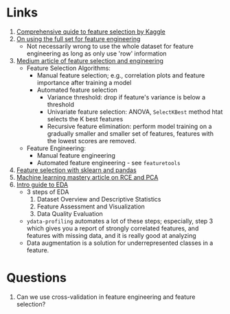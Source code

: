 # Links
1. [Comprehensive quide to feature selection by Kaggle](https://www.kaggle.com/code/prashant111/comprehensive-guide-on-feature-selection)
2. [On using the full set for feature engineering](https://datascience.stackexchange.com/questions/80770/i-do-feature-engineering-on-the-full-dataset-is-this-wrong)
    - Not necessarily wrong to use the whole dataset for feature engineering as long as only use 'row' information
3. [Medium article of feature selection and engineering](https://towardsdatascience.com/the-art-of-finding-the-best-features-for-machine-learning-a9074e2ca60d)
    - Feature Selection Algorithms:
        - Manual feature selection; e.g., correlation plots and feature importance after training a model
        - Automated feature selection
            - Variance threshold: drop if feature's variance is below a threshold
            - Univariate feature selection: ANOVA, `SelectKBest` method htat selects the K best features
            - Recursive feature elimination: perform model training on a gradually smaller and smaller set of features, features with the lowest scores are removed.
    - Feature Engineering:
        - Manual feature engineering
        - Automated feature engineering - see `featuretools`
4. [Feature selection with sklearn and pandas](https://towardsdatascience.com/feature-selection-with-pandas-e3690ad8504b)
4. [Machine learning mastery article on RCE and PCA]( https://machinelearningmastery.com/feature-selection-machine-learning-python/)
5. [Intro guide to EDA](https://towardsdatascience.com/a-data-scientists-essential-guide-to-exploratory-data-analysis-25637eee0cf6)
    - 3 steps of EDA
        1. Dataset Overview and Descriptive Statistics
        2. Feature Assessment and Visualization
        3. Data Quality Evaluation
    - `ydata-profiling` automates a lot of these steps; especially, step 3 which gives you a report of strongly correlated features, and features with missing data, and it is really good at analyzing 
    - Data augmentation is a solution for underrepresented classes in a feature.
# Questions
1. Can we use cross-validation in feature engineering and feature selection?
